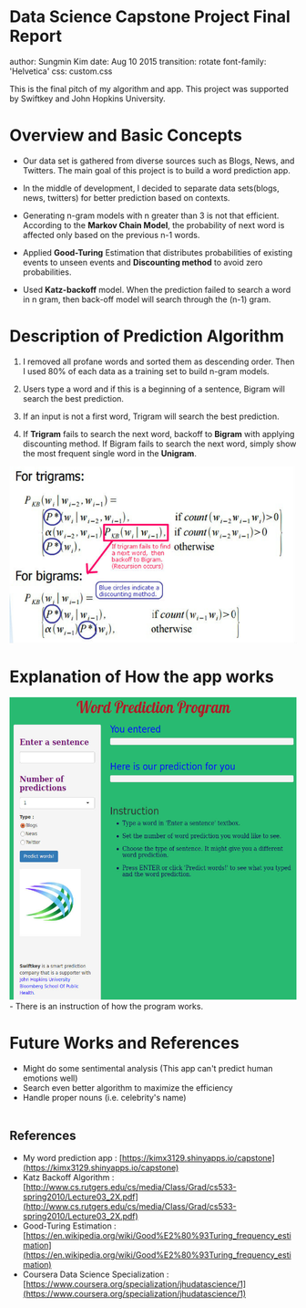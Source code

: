 
Data Science Capstone Project Final Report
========================================================
author: Sungmin Kim
date: Aug 10 2015
transition: rotate
font-family: 'Helvetica'
css: custom.css


This is the final pitch of my algorithm and app. This project was supported by Swiftkey and John Hopkins University.


Overview and Basic Concepts
======================================================= 

- Our data set is gathered from diverse sources such as Blogs, News, and Twitters. The main goal of this project is to build a word prediction app. 

- In the middle of development, I decided to separate data sets(blogs, news, twitters) for better prediction based on contexts. 

- Generating n-gram models with n greater than 3 is not that efficient. According to the **Markov Chain Model**, the probability of next word is affected only based on the previous n-1 words.

- Applied **Good-Turing** Estimation that distributes probabilities of existing events to unseen events and **Discounting method** to avoid zero probabilities.  

- Used **Katz-backoff** model. When the prediction failed to search a word in n gram, then back-off model will search through the (n-1) gram.

Description of Prediction Algorithm
========================================================

<style>


.reveal h3 { 
  font-size: 50px;
  color: blue;
}


.reveal .slides section .slideContent h2 {
   font-size: 25px;
   font-weight: bold;
   color: black;
}


.reveal ul, 
.reveal ol {
    font-size: 25px;
    color: black;
    list-style-type: square;
}

</style>

1. I removed all profane words and sorted them as descending order. Then I used 80% of each data as a training set to build n-gram models. 

2. Users type a word and if this is a beginning of a sentence, Bigram will search the best prediction. 

3. If an input is not a first word, Trigram will search the best prediction. 

4. If <b>Trigram</b> fails to search the next word, backoff to <b>Bigram</b> with applying discounting method. If Bigram fails to search the next word, simply show the most frequent single word in the <b>Unigram</b>.

 <img src="katzz.jpg" height="310px" width="780px" />


Explanation of How the app works
=======================================================
<style>

/* slide titles */
.reveal h3 { 
  font-size: 50px;
  color: blue;
}


/* heading for slides with two hashes ## */
.reveal .slides section .slideContent h2 {
   font-size: 25px;
   font-weight: bold;
   color: black;
}

/* ordered and unordered list styles */
.reveal ul, 
.reveal ol {
    font-size: 25px;
    color: black;
    list-style-type: square;
}


</style>

<img src="instruction.jpg" height="530px" width="940px" /> 
- There is an instruction of how the program works. 


Future Works and References
========================================================
<style>

/* slide titles */
.reveal h3 { 
  font-size: 50px;
  color: blue;
}


/* heading for slides with two hashes ## */
.reveal .slides section .slideContent h2 {
   font-size: 45px;
   font-weight: bold;
   color: green;
}

/* ordered and unordered list styles */
.reveal ul, 
.reveal ol {
    font-size: 25px;
    color: black;
    list-style-type: square;
}


</style>

- Might do some sentimental analysis (This app can't predict human emotions well)
- Search even better algorithm to maximize the efficiency
- Handle proper nouns (i.e. celebrity's name)
<br><br>

## References
- My word prediction app : [https://kimx3129.shinyapps.io/capstone](https://kimx3129.shinyapps.io/capstone)
- Katz Backoff Algorithm : [http://www.cs.rutgers.edu/cs/media/Class/Grad/cs533-spring2010/Lecture03_2X.pdf](http://www.cs.rutgers.edu/cs/media/Class/Grad/cs533-spring2010/Lecture03_2X.pdf)
- Good-Turing Estimation : [https://en.wikipedia.org/wiki/Good%E2%80%93Turing_frequency_estimation](https://en.wikipedia.org/wiki/Good%E2%80%93Turing_frequency_estimation)
- Coursera Data Science Specialization : [https://www.coursera.org/specialization/jhudatascience/1](https://www.coursera.org/specialization/jhudatascience/1) 

